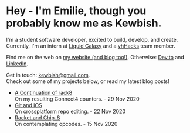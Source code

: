 # Hey - I'm Emilie, though you probably know me as Kewbish. 
I'm a student software developer, excited to build, develop, and create. Currently, I'm an intern at [Liquid Galaxy](https://liquidgalaxy.eu) and a [vhHacks](https://vhhacks.ca) team member.

Find me on the web on [my website (and blog too!)](https://kewbish.github.io/). Otherwise: [Dev.to](https://dev.to/kewbish) and [LinkedIn](https://www.linkedin.com/in/kewbish/).

Get in touch: [kewbish@gmail.com](mailto:kewbish@gmail.com).  
Check out some of my projects below, or read my latest blog posts!

<!--bp-->
- [A Continuation of rack8](https://kewbi.sh/blog/posts/201129/)  
On my resulting Connect4 counters. - 29 Nov 2020
- [Git and iOS](https://kewbi.sh/blog/posts/201122/)  
On crossplatform repo editing. - 22 Nov 2020
- [Racket and Chip-8](https://kewbi.sh/blog/posts/201115/)  
On contemplating opcodes. - 15 Nov 2020

